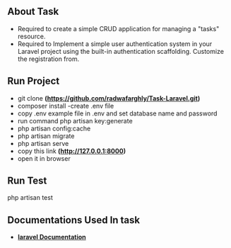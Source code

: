 ## About Task

- Required to create a simple CRUD application for managing a &quot;tasks&quot;
resource.
- Required to Implement a simple user authentication system in your Laravel project using the built-in
authentication scaffolding. Customize the registration from. 

## Run Project

-   git clone **(https://github.com/radwafarghly/Task-Laravel.git)**
-   composer install
    -create .env file
-   copy .env example file in .env and set database name and password
-   run command php artisan key:generate
-   php artisan config:cache
-   php artisan migrate
-   php artisan serve
-   copy this link **(http://127.0.0.1:8000)**
-   open it in browser

## Run Test

php artisan test

## Documentations Used In task

-   **[laravel Documentation](https://laravel.com/docs/9.x)**
